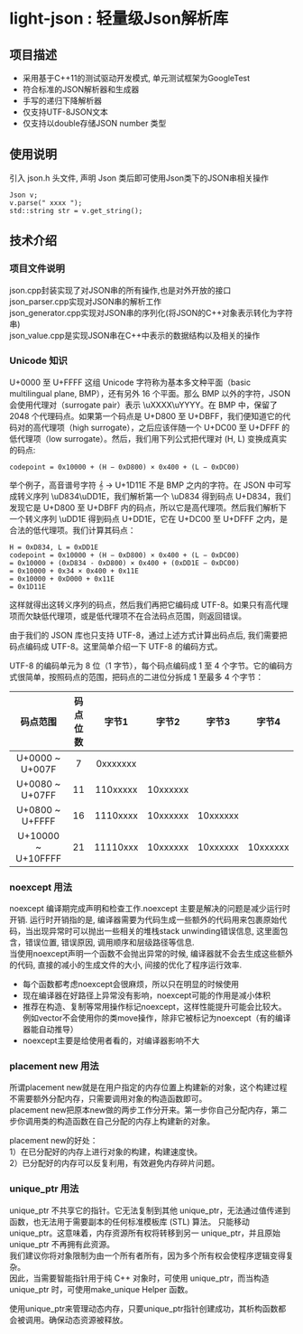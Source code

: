 # light-json : 轻量级Json解析库

## 项目描述
- 采用基于C++11的测试驱动开发模式, 单元测试框架为GoogleTest
- 符合标准的JSON解析器和生成器
- 手写的递归下降解析器
- 仅支持UTF-8JSON文本
- 仅支持以double存储JSON number 类型
## 使用说明
引入 json.h 头文件, 声明 Json 类后即可使用Json类下的JSON串相关操作
``` 
Json v; 
v.parse(" xxxx ");
std::string str = v.get_string();
```
## 技术介绍

### 项目文件说明
json.cpp封装实现了对JSON串的所有操作,也是对外开放的接口   
json_parser.cpp实现对JSON串的解析工作  
json_generator.cpp实现对JSON串的序列化(将JSON的C++对象表示转化为字符串)  
json_value.cpp是实现JSON串在C++中表示的数据结构以及相关的操作  

### Unicode 知识
U+0000 至 U+FFFF 这组 Unicode 字符称为基本多文种平面（basic multilingual plane, BMP），还有另外 16 个平面。那么 BMP 以外的字符，JSON 会使用代理对（surrogate pair）表示 \uXXXX\uYYYY。在 BMP 中，保留了 2048 个代理码点。如果第一个码点是 U+D800 至 U+DBFF，我们便知道它的代码对的高代理项（high surrogate），之后应该伴随一个 U+DC00 至 U+DFFF 的低代理项（low surrogate）。然后，我们用下列公式把代理对 (H, L) 变换成真实的码点:
``` 
codepoint = 0x10000 + (H − 0xD800) × 0x400 + (L − 0xDC00)
```
举个例子，高音谱号字符 𝄞 → U+1D11E 不是 BMP 之内的字符。在 JSON 中可写成转义序列 \uD834\uDD1E，我们解析第一个 \uD834 得到码点 U+D834，我们发现它是 U+D800 至 U+DBFF 内的码点，所以它是高代理项。然后我们解析下一个转义序列 \uDD1E 得到码点 U+DD1E，它在 U+DC00 至 U+DFFF 之内，是合法的低代理项。我们计算其码点：
```
H = 0xD834, L = 0xDD1E
codepoint = 0x10000 + (H − 0xD800) × 0x400 + (L − 0xDC00)
= 0x10000 + (0xD834 - 0xD800) × 0x400 + (0xDD1E − 0xDC00)
= 0x10000 + 0x34 × 0x400 + 0x11E
= 0x10000 + 0xD000 + 0x11E
= 0x1D11E
```
这样就得出这转义序列的码点，然后我们再把它编码成 UTF-8。如果只有高代理项而欠缺低代理项，或是低代理项不在合法码点范围，则返回错误。

由于我们的 JSON 库也只支持 UTF-8，通过上述方式计算出码点后, 我们需要把码点编码成 UTF-8。这里简单介绍一下 UTF-8 的编码方式。

UTF-8 的编码单元为 8 位（1 字节），每个码点编码成 1 至 4 个字节。它的编码方式很简单，按照码点的范围，把码点的二进位分拆成 1 至最多 4 个字节：

| 码点范围            | 码点位数  | 字节1     | 字节2    | 字节3    | 字节4     |
|:------------------:|:--------:|:--------:|:--------:|:--------:|:--------:|
| U+0000 ~ U+007F    | 7        | 0xxxxxxx |
| U+0080 ~ U+07FF    | 11       | 110xxxxx | 10xxxxxx |
| U+0800 ~ U+FFFF    | 16       | 1110xxxx | 10xxxxxx | 10xxxxxx |
| U+10000 ~ U+10FFFF | 21       | 11110xxx | 10xxxxxx | 10xxxxxx | 10xxxxxx |

### noexcept 用法
noexcept 编译期完成声明和检查工作.noexcept 主要是解决的问题是减少运行时开销. 运行时开销指的是, 
编译器需要为代码生成一些额外的代码用来包裹原始代码，当出现异常时可以抛出一些相关的堆栈stack unwinding错误信息, 
这里面包含，错误位置, 错误原因, 调用顺序和层级路径等信息.  
当使用noexcept声明一个函数不会抛出异常的时候, 编译器就不会去生成这些额外的代码, 直接的减小的生成文件的大小, 间接的优化了程序运行效率.

- 每个函数都考虑noexcept会很麻烦，所以只在明显的时候使用
- 现在编译器在好路径上异常没有影响，noexcept可能的作用是减小体积
- 推荐在构造、复制等常用操作标记noexcept，这样性能提升可能会比较大。例如vector不会使用你的类move操作，除非它被标记为noexcept（有的编译器能自动推导）
- noexcept主要是给使用者看的，对编译器影响不大

### placement new 用法
所谓placement new就是在用户指定的内存位置上构建新的对象，这个构建过程不需要额外分配内存，只需要调用对象的构造函数即可。  
placement new把原本new做的两步工作分开来。第一步你自己分配内存，第二步你调用类的构造函数在自己分配的内存上构建新的对象。

placement new的好处：  
1）在已分配好的内存上进行对象的构建，构建速度快。  
2）已分配好的内存可以反复利用，有效避免内存碎片问题。

### unique_ptr 用法
unique_ptr 不共享它的指针。它无法复制到其他 unique_ptr，无法通过值传递到函数，也无法用于需要副本的任何标准模板库 (STL) 算法。
只能移动unique_ptr。这意味着，内存资源所有权将转移到另一 unique_ptr，并且原始 unique_ptr 不再拥有此资源。  
我们建议你将对象限制为由一个所有者所有，因为多个所有权会使程序逻辑变得复杂。  
因此，当需要智能指针用于纯 C++ 对象时，可使用 unique_ptr，而当构造 unique_ptr 时，可使用make_unique Helper 函数。

使用unique_ptr来管理动态内存，只要unique_ptr指针创建成功，其析构函数都会被调用。确保动态资源被释放。